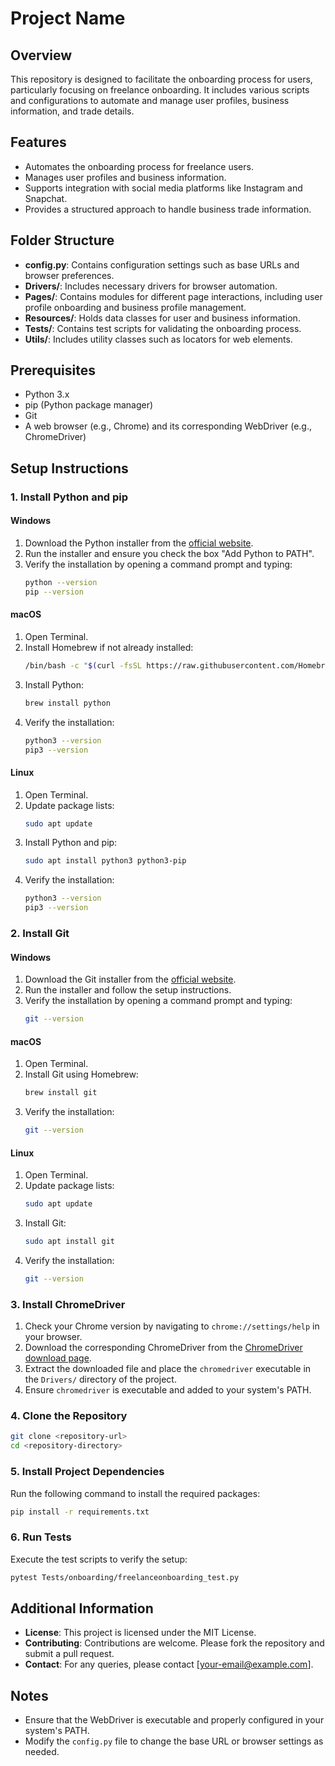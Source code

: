# Project Name

## Overview

This repository is designed to facilitate the onboarding process for users, particularly focusing on freelance onboarding. It includes various scripts and configurations to automate and manage user profiles, business information, and trade details.

## Features

- Automates the onboarding process for freelance users.
- Manages user profiles and business information.
- Supports integration with social media platforms like Instagram and Snapchat.
- Provides a structured approach to handle business trade information.

## Folder Structure

- **config.py**: Contains configuration settings such as base URLs and browser preferences.
- **Drivers/**: Includes necessary drivers for browser automation.
- **Pages/**: Contains modules for different page interactions, including user profile onboarding and business profile management.
- **Resources/**: Holds data classes for user and business information.
- **Tests/**: Contains test scripts for validating the onboarding process.
- **Utils/**: Includes utility classes such as locators for web elements.

## Prerequisites

- Python 3.x
- pip (Python package manager)
- Git
- A web browser (e.g., Chrome) and its corresponding WebDriver (e.g., ChromeDriver)

## Setup Instructions

### 1. Install Python and pip

#### Windows

1. Download the Python installer from the [official website](https://www.python.org/downloads/).
2. Run the installer and ensure you check the box "Add Python to PATH".
3. Verify the installation by opening a command prompt and typing:
   ```bash
   python --version
   pip --version
   ```

#### macOS

1. Open Terminal.
2. Install Homebrew if not already installed:
   ```bash
   /bin/bash -c "$(curl -fsSL https://raw.githubusercontent.com/Homebrew/install/HEAD/install.sh)"
   ```
3. Install Python:
   ```bash
   brew install python
   ```
4. Verify the installation:
   ```bash
   python3 --version
   pip3 --version
   ```

#### Linux

1. Open Terminal.
2. Update package lists:
   ```bash
   sudo apt update
   ```
3. Install Python and pip:
   ```bash
   sudo apt install python3 python3-pip
   ```
4. Verify the installation:
   ```bash
   python3 --version
   pip3 --version
   ```

### 2. Install Git

#### Windows

1. Download the Git installer from the [official website](https://git-scm.com/download/win).
2. Run the installer and follow the setup instructions.
3. Verify the installation by opening a command prompt and typing:
   ```bash
   git --version
   ```

#### macOS

1. Open Terminal.
2. Install Git using Homebrew:
   ```bash
   brew install git
   ```
3. Verify the installation:
   ```bash
   git --version
   ```

#### Linux

1. Open Terminal.
2. Update package lists:
   ```bash
   sudo apt update
   ```
3. Install Git:
   ```bash
   sudo apt install git
   ```
4. Verify the installation:
   ```bash
   git --version
   ```

### 3. Install ChromeDriver

1. Check your Chrome version by navigating to `chrome://settings/help` in your browser.
2. Download the corresponding ChromeDriver from the [ChromeDriver download page](https://sites.google.com/chromium.org/driver/).
3. Extract the downloaded file and place the `chromedriver` executable in the `Drivers/` directory of the project.
4. Ensure `chromedriver` is executable and added to your system's PATH.

### 4. Clone the Repository

```bash
git clone <repository-url>
cd <repository-directory>
```

### 5. Install Project Dependencies

Run the following command to install the required packages:

```bash
pip install -r requirements.txt
```

### 6. Run Tests

Execute the test scripts to verify the setup:

```bash
pytest Tests/onboarding/freelanceonboarding_test.py
```

## Additional Information

- **License**: This project is licensed under the MIT License.
- **Contributing**: Contributions are welcome. Please fork the repository and submit a pull request.
- **Contact**: For any queries, please contact [your-email@example.com].

## Notes

- Ensure that the WebDriver is executable and properly configured in your system's PATH.
- Modify the `config.py` file to change the base URL or browser settings as needed.
